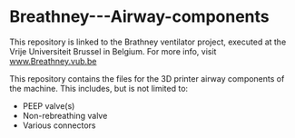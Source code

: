 # Breathney---Airway-components

This repository is linked to the Brathney ventilator project, executed at the Vrije Universiteit Brussel in Belgium. For more info, visit www.Breathney.vub.be

This repository contains the files for the 3D printer airway components of the machine. This includes, but is not limited to:

- PEEP valve(s)
- Non-rebreathing valve
- Various connectors
